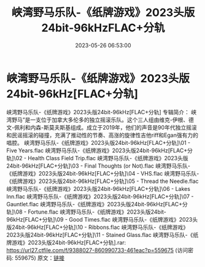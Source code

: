﻿---
title: 峡湾野马乐队-《纸牌游戏》2023头版24bit-96kHzFLAC+分轨
date: 2023-05-26 06:53:00
categories: WAV车载音乐、镜像
tags: 华语中文
---
# 峡湾野马乐队-《纸牌游戏》2023头版24bit-96kHz[FLAC+分轨]

峡湾野马乐队-《纸牌游戏》2023头版24bit-96kHz[FLAC+分轨]
专辑简介：
峡湾野马”是一支位于加拿大多伦多的独立摇滚乐队。这个三人组由维克-伊根、德文-佩利和内森-斯莫夫斯基组成。成立于2019年，他们的声音是90年代独立摇滚和民谣摇滚的碰撞，充满了推动性的节奏、高涨的旋律性吉他riff和Egan强有力的唱腔。
峡湾野马乐队-《纸牌游戏》2023头版24bit-96kHz[FLAC+分轨]\01 - Five Years.flac
峡湾野马乐队-《纸牌游戏》2023头版24bit-96kHz[FLAC+分轨]\02 - Health Class Field
Trip.flac
峡湾野马乐队-《纸牌游戏》2023头版24bit-96kHz[FLAC+分轨]\03 - Final Thoughts (or
Not).flac
峡湾野马乐队-《纸牌游戏》2023头版24bit-96kHz[FLAC+分轨]\04 - VHS.flac
峡湾野马乐队-《纸牌游戏》2023头版24bit-96kHz[FLAC+分轨]\05 - Thread the
Needle.flac
峡湾野马乐队-《纸牌游戏》2023头版24bit-96kHz[FLAC+分轨]\06 - Lakes Inn.flac
峡湾野马乐队-《纸牌游戏》2023头版24bit-96kHz[FLAC+分轨]\07 - Gauntlet.flac
峡湾野马乐队-《纸牌游戏》2023头版24bit-96kHz[FLAC+分轨]\08 - Fortune.flac
峡湾野马乐队-《纸牌游戏》2023头版24bit-96kHz[FLAC+分轨]\09 - Good Times.flac
峡湾野马乐队-《纸牌游戏》2023头版24bit-96kHz[FLAC+分轨]\10 - Ribbons.flac
峡湾野马乐队-《纸牌游戏》2023头版24bit-96kHz[FLAC+分轨]\11 - Stained
Glass.flac
峡湾野马乐队-《纸牌游戏》2023头版24bit-96kHz[FLAC+分轨].rar: https://url27.ctfile.com/f/9388027-860990733-461eac?p=559675
(访问密码: 559675)
原文：[链接](https://blog.sina.com.cn/s/blog_1647c7e760103121m.html)